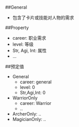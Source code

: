 ##General
- 包含了卡片或技能对人物的需求

##Property
- career: 职业需求
- level: 等级
- Str, Agi, Int: 属性
- ...

##预定值
- General
	- career: general
	- level: 0
	- Str,Agi,Int: 0
- WarriorOnly
	- career: Warrior
	- ..
- ArcherOnly: ..
- MagicianOnly: ..